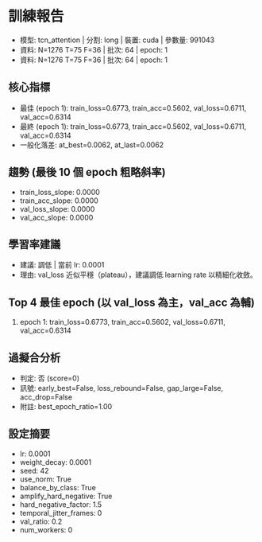 # 訓練報告
- 模型: tcn_attention  | 分割: long  | 裝置: cuda  | 參數量: 991043
- 資料: N=1276 T=75 F=36  | 批次: 64  | epoch: 1
- 資料: N=1276 T=75 F=36  | 批次: 64  | epoch: 1

## 核心指標
- 最佳 (epoch 1): train_loss=0.6773, train_acc=0.5602, val_loss=0.6711, val_acc=0.6314
- 最終 (epoch 1): train_loss=0.6773, train_acc=0.5602, val_loss=0.6711, val_acc=0.6314
- 一般化落差: at_best=0.0062, at_last=0.0062

## 趨勢 (最後 10 個 epoch 粗略斜率)
- train_loss_slope: 0.0000
- train_acc_slope: 0.0000
- val_loss_slope: 0.0000
- val_acc_slope: 0.0000

## 學習率建議
- 建議: 調低  | 當前 lr: 0.0001 
- 理由: val_loss 近似平穩（plateau），建議調低 learning rate 以精細化收斂。

## Top 4 最佳 epoch (以 val_loss 為主，val_acc 為輔)
1. epoch 1: train_loss=0.6773, train_acc=0.5602, val_loss=0.6711, val_acc=0.6314

## 過擬合分析
- 判定: 否 (score=0)
- 訊號: early_best=False, loss_rebound=False, gap_large=False, acc_drop=False
- 附註: best_epoch_ratio=1.00

## 設定摘要
- lr: 0.0001
- weight_decay: 0.0001
- seed: 42
- use_norm: True
- balance_by_class: True
- amplify_hard_negative: True
- hard_negative_factor: 1.5
- temporal_jitter_frames: 0
- val_ratio: 0.2
- num_workers: 0